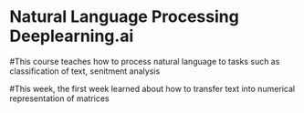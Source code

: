 # Natural Language Processing Deeplearning.ai 

#This course teaches how to process natural language to tasks such as classification of text, senitment analysis

#This week, the first week learned about how to transfer text into numerical representation of matrices 
